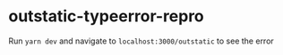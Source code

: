 # outstatic-typeerror-repro

Run `yarn dev` and navigate to `localhost:3000/outstatic` to see the error
